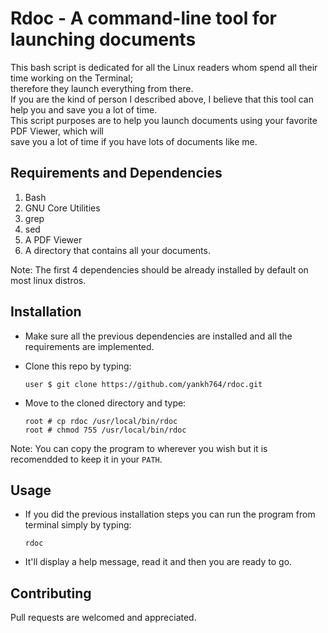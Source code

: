 # Rdoc - A command-line tool for launching documents
This bash script is dedicated for all the Linux readers whom spend all their time working on the Terminal;    
therefore they launch everything from there.   
If you are the kind of person I described above, I believe that this tool can help you and save you a lot of time.  
This script purposes are to help you launch documents using your favorite PDF Viewer, which will    
save you a lot of time if you have lots of documents like me.

## Requirements and Dependencies
1. Bash 
2. GNU Core Utilities
3. grep
4. sed
5. A PDF Viewer
6. A directory that contains all your documents.    

Note: The first 4 dependencies should be already installed by default on most linux distros.

## Installation 
* Make sure all the previous dependencies are installed and all the requirements are implemented.
* Clone this repo by typing:   
    
    ```
    user $ git clone https://github.com/yankh764/rdoc.git
    ```    

* Move to the cloned directory and type:    
    
    ```
    root # cp rdoc /usr/local/bin/rdoc    
    root # chmod 755 /usr/local/bin/rdoc
    ```
    
Note: You can copy the program to wherever you wish but it is recomendded to keep it in your `PATH`.   

## Usage
* If you did the previous installation steps you can run the program from terminal simply by typing:   
    
    `rdoc`     

* It'll display a help message, read it and then you are ready to go.

## Contributing
Pull requests are welcomed and appreciated.